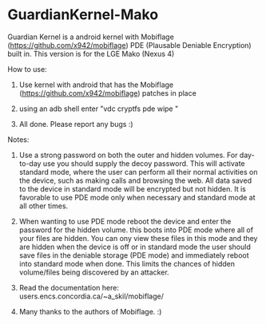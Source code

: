 GuardianKernel-Mako
===================

Guardian Kernel is a android kernel with Mobiflage (https://github.com/x942/mobiflage) PDE (Plausable Deniable Encryption) built in. This version is for the LGE Mako (Nexus 4)

How to use:

1) Use kernel with android that has the Mobiflage (https://github.com/x942/mobiflage) patches in place

2) using an adb shell enter "vdc cryptfs pde wipe <outer volume password> <hidden volume password>"

3) All done. Please report any bugs :)


Notes: 
1) Use a strong password on both the outer and hidden volumes. For day-to-day use you should supply the decoy password.
This will activate standard mode, where the user can perform all their normal activities on the device, such as making calls
and browsing the web. All data saved to the device in standard mode will be encrypted but not hidden. It is favorable to use
PDE mode only when necessary and standard mode at all other times.

2) When wanting to use PDE mode reboot the device and enter the password for the hidden volume. this boots into PDE mode where
all of your files are hidden. You can ony view these files in this mode and they are hidden when the device is off or in standard mode
the user should save files in the deniable storage (PDE mode) and immediately reboot into standard mode when done. This 
limits the chances of hidden volume/files being discovered by an attacker.

3) Read the documentation here: users.encs.concordia.ca/~a_skil/mobiflage/ 

4) Many thanks to the authors of Mobiflage. :)
